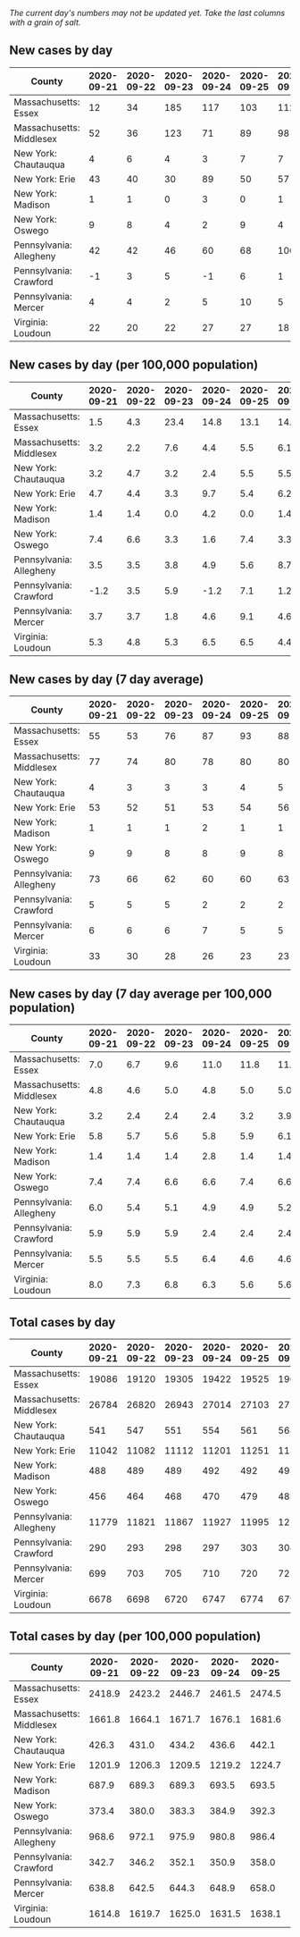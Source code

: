_The current day's numbers may not be updated yet. Take the last columns with a grain of salt._
## New cases by day

| County | 2020-09-21 | 2020-09-22 | 2020-09-23 | 2020-09-24 | 2020-09-25 | 2020-09-26 | 2020-09-27 |
| --- | --- | --- | --- | --- | --- | --- | --- |
| Massachusetts: Essex | 12 | 34 | 185 | 117 | 103 | 112 | 128 |
| Massachusetts: Middlesex | 52 | 36 | 123 | 71 | 89 | 98 | 139 |
| New York: Chautauqua | 4 | 6 | 4 | 3 | 7 | 7 | 5 |
| New York: Erie | 43 | 40 | 30 | 89 | 50 | 57 | 34 |
| New York: Madison | 1 | 1 | 0 | 3 | 0 | 1 |  |
| New York: Oswego | 9 | 8 | 4 | 2 | 9 | 4 | 10 |
| Pennsylvania: Allegheny | 42 | 42 | 46 | 60 | 68 | 106 | 61 |
| Pennsylvania: Crawford | -1 | 3 | 5 | -1 | 6 | 1 | 1 |
| Pennsylvania: Mercer | 4 | 4 | 2 | 5 | 10 | 5 | 3 |
| Virginia: Loudoun | 22 | 20 | 22 | 27 | 27 | 18 | 24 |

## New cases by day (per 100,000 population)

| County | 2020-09-21 | 2020-09-22 | 2020-09-23 | 2020-09-24 | 2020-09-25 | 2020-09-26 | 2020-09-27 |
| --- | --- | --- | --- | --- | --- | --- | --- |
| Massachusetts: Essex | 1.5 | 4.3 | 23.4 | 14.8 | 13.1 | 14.2 | 16.2 |
| Massachusetts: Middlesex | 3.2 | 2.2 | 7.6 | 4.4 | 5.5 | 6.1 | 8.6 |
| New York: Chautauqua | 3.2 | 4.7 | 3.2 | 2.4 | 5.5 | 5.5 | 3.9 |
| New York: Erie | 4.7 | 4.4 | 3.3 | 9.7 | 5.4 | 6.2 | 3.7 |
| New York: Madison | 1.4 | 1.4 | 0.0 | 4.2 | 0.0 | 1.4 |  |
| New York: Oswego | 7.4 | 6.6 | 3.3 | 1.6 | 7.4 | 3.3 | 8.2 |
| Pennsylvania: Allegheny | 3.5 | 3.5 | 3.8 | 4.9 | 5.6 | 8.7 | 5.0 |
| Pennsylvania: Crawford | -1.2 | 3.5 | 5.9 | -1.2 | 7.1 | 1.2 | 1.2 |
| Pennsylvania: Mercer | 3.7 | 3.7 | 1.8 | 4.6 | 9.1 | 4.6 | 2.7 |
| Virginia: Loudoun | 5.3 | 4.8 | 5.3 | 6.5 | 6.5 | 4.4 | 5.8 |

## New cases by day (7 day average)

| County | 2020-09-21 | 2020-09-22 | 2020-09-23 | 2020-09-24 | 2020-09-25 | 2020-09-26 | 2020-09-27 |
| --- | --- | --- | --- | --- | --- | --- | --- |
| Massachusetts: Essex | 55 | 53 | 76 | 87 | 93 | 88 | 99 |
| Massachusetts: Middlesex | 77 | 74 | 80 | 78 | 80 | 80 | 87 |
| New York: Chautauqua | 4 | 3 | 3 | 3 | 4 | 5 | 5 |
| New York: Erie | 53 | 52 | 51 | 53 | 54 | 56 | 49 |
| New York: Madison | 1 | 1 | 1 | 2 | 1 | 1 |  |
| New York: Oswego | 9 | 9 | 8 | 8 | 9 | 8 | 7 |
| Pennsylvania: Allegheny | 73 | 66 | 62 | 60 | 60 | 63 | 61 |
| Pennsylvania: Crawford | 5 | 5 | 5 | 2 | 2 | 2 | 2 |
| Pennsylvania: Mercer | 6 | 6 | 6 | 7 | 5 | 5 | 5 |
| Virginia: Loudoun | 33 | 30 | 28 | 26 | 23 | 23 | 23 |

## New cases by day (7 day average per 100,000 population)

| County | 2020-09-21 | 2020-09-22 | 2020-09-23 | 2020-09-24 | 2020-09-25 | 2020-09-26 | 2020-09-27 |
| --- | --- | --- | --- | --- | --- | --- | --- |
| Massachusetts: Essex | 7.0 | 6.7 | 9.6 | 11.0 | 11.8 | 11.2 | 12.5 |
| Massachusetts: Middlesex | 4.8 | 4.6 | 5.0 | 4.8 | 5.0 | 5.0 | 5.4 |
| New York: Chautauqua | 3.2 | 2.4 | 2.4 | 2.4 | 3.2 | 3.9 | 3.9 |
| New York: Erie | 5.8 | 5.7 | 5.6 | 5.8 | 5.9 | 6.1 | 5.3 |
| New York: Madison | 1.4 | 1.4 | 1.4 | 2.8 | 1.4 | 1.4 |  |
| New York: Oswego | 7.4 | 7.4 | 6.6 | 6.6 | 7.4 | 6.6 | 5.7 |
| Pennsylvania: Allegheny | 6.0 | 5.4 | 5.1 | 4.9 | 4.9 | 5.2 | 5.0 |
| Pennsylvania: Crawford | 5.9 | 5.9 | 5.9 | 2.4 | 2.4 | 2.4 | 2.4 |
| Pennsylvania: Mercer | 5.5 | 5.5 | 5.5 | 6.4 | 4.6 | 4.6 | 4.6 |
| Virginia: Loudoun | 8.0 | 7.3 | 6.8 | 6.3 | 5.6 | 5.6 | 5.6 |

## Total cases by day

| County | 2020-09-21 | 2020-09-22 | 2020-09-23 | 2020-09-24 | 2020-09-25 | 2020-09-26 | 2020-09-27 |
| --- | --- | --- | --- | --- | --- | --- | --- |
| Massachusetts: Essex | 19086 | 19120 | 19305 | 19422 | 19525 | 19637 | 19765 |
| Massachusetts: Middlesex | 26784 | 26820 | 26943 | 27014 | 27103 | 27201 | 27340 |
| New York: Chautauqua | 541 | 547 | 551 | 554 | 561 | 568 | 573 |
| New York: Erie | 11042 | 11082 | 11112 | 11201 | 11251 | 11308 | 11342 |
| New York: Madison | 488 | 489 | 489 | 492 | 492 | 493 |  |
| New York: Oswego | 456 | 464 | 468 | 470 | 479 | 483 | 493 |
| Pennsylvania: Allegheny | 11779 | 11821 | 11867 | 11927 | 11995 | 12101 | 12162 |
| Pennsylvania: Crawford | 290 | 293 | 298 | 297 | 303 | 304 | 305 |
| Pennsylvania: Mercer | 699 | 703 | 705 | 710 | 720 | 725 | 728 |
| Virginia: Loudoun | 6678 | 6698 | 6720 | 6747 | 6774 | 6792 | 6816 |

## Total cases by day (per 100,000 population)

| County | 2020-09-21 | 2020-09-22 | 2020-09-23 | 2020-09-24 | 2020-09-25 | 2020-09-26 | 2020-09-27 |
| --- | --- | --- | --- | --- | --- | --- | --- |
| Massachusetts: Essex | 2418.9 | 2423.2 | 2446.7 | 2461.5 | 2474.5 | 2488.7 | 2505.0 |
| Massachusetts: Middlesex | 1661.8 | 1664.1 | 1671.7 | 1676.1 | 1681.6 | 1687.7 | 1696.3 |
| New York: Chautauqua | 426.3 | 431.0 | 434.2 | 436.6 | 442.1 | 447.6 | 451.5 |
| New York: Erie | 1201.9 | 1206.3 | 1209.5 | 1219.2 | 1224.7 | 1230.9 | 1234.6 |
| New York: Madison | 687.9 | 689.3 | 689.3 | 693.5 | 693.5 | 694.9 |  |
| New York: Oswego | 373.4 | 380.0 | 383.3 | 384.9 | 392.3 | 395.5 | 403.7 |
| Pennsylvania: Allegheny | 968.6 | 972.1 | 975.9 | 980.8 | 986.4 | 995.1 | 1000.1 |
| Pennsylvania: Crawford | 342.7 | 346.2 | 352.1 | 350.9 | 358.0 | 359.2 | 360.4 |
| Pennsylvania: Mercer | 638.8 | 642.5 | 644.3 | 648.9 | 658.0 | 662.6 | 665.3 |
| Virginia: Loudoun | 1614.8 | 1619.7 | 1625.0 | 1631.5 | 1638.1 | 1642.4 | 1648.2 |
